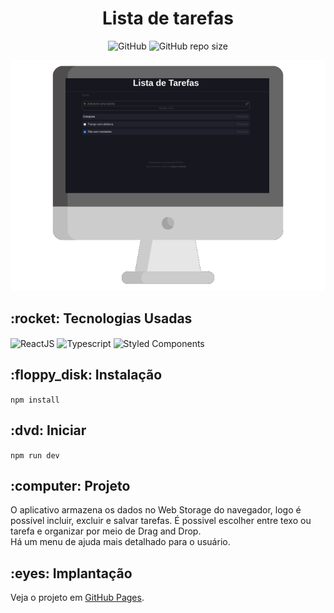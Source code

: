 <h1 align="center">Lista de tarefas</h1>

<p align="center" dir="auto">
  <img alt="GitHub" src="https://img.shields.io/github/license/caiquedv/to-do_list_reactjs?style=flat">  
  <img alt="GitHub repo size" src="https://img.shields.io/github/repo-size/caiquedv/to-do_list_reactjs?style=flat">
</p>

<p align="center"><img alt="Mockup" src="./mockup-to-dolist.png"></p>

<h2>:rocket: Tecnologias Usadas</h2>

<p>
  <img align="center" alt="ReactJS" src="https://img.shields.io/badge/React-20232A?style=for-the-badge&logo=react&logoColor=61DAFB">
  <img align="center" alt="Typescript" src="https://img.shields.io/badge/TypeScript-007ACC?style=for-the-badge&logo=typescript&logoColor=white">
  <img align="center" alt="Styled Components" src="https://img.shields.io/badge/styled--components-DB7093?style=for-the-badge&logo=styled-components&logoColor=white">
</p>

<h2>:floppy_disk: Instalação</h2>

<code>npm install</code>

<h2>:dvd: Iniciar</h2>

<code>npm run dev</code>

<h2>:computer: Projeto</h2>

O aplicativo armazena os dados no Web Storage do navegador, logo é possível incluir, excluir e salvar tarefas.
É possivel escolher entre texo ou tarefa e organizar por meio de Drag and Drop. <br>
Há um menu de ajuda mais detalhado para o usuário.

<h2>:eyes: Implantação</h2>

Veja o projeto em [GitHub Pages](https://caiquedv.github.io/to-do_list_reactjs/).


